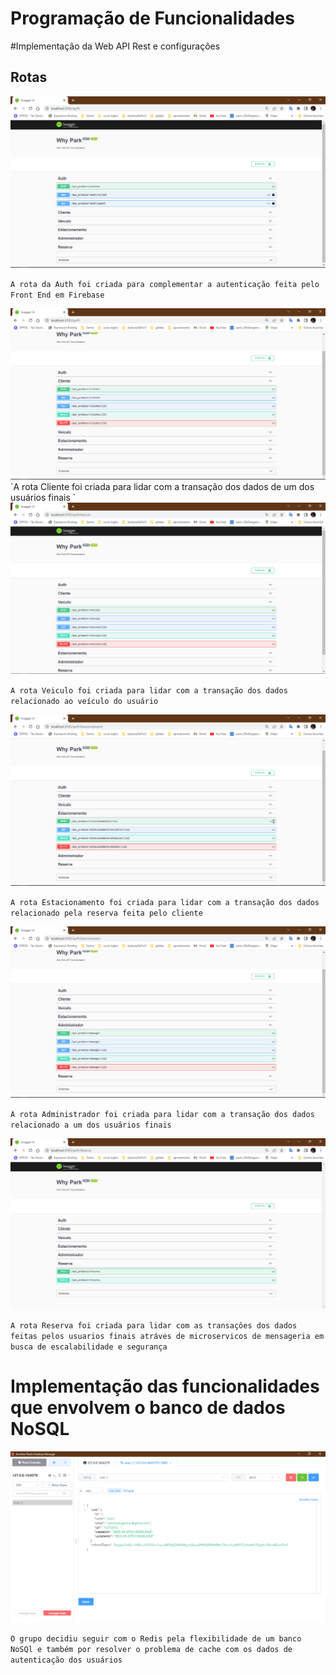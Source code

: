 # Programação de Funcionalidades


#Implementação da Web API Rest e configurações


## Rotas
<img src="img/rota_auth.png"/>

`A rota da Auth foi criada para complementar a autenticação feita pelo Front End em Firebase
`

<img src="img/rota_cliente.png"/>
`A rota Cliente foi criada para lidar com a transação dos dados de um dos usuários finais 
`

<img src="img/rota_veiculo.png"/>

`A rota Veiculo foi criada para lidar com a transação dos dados relacionado ao veículo do usuário 
`

<img src="img/rota_estacionamento.png"/>

`A rota Estacionamento foi criada para lidar com a transação dos dados relacionado pela reserva feita pelo cliente 
`

<img src="img/rota_adm.png"/>

`A rota Administrador foi criada para lidar com a transação dos dados relacionado a um dos usuários finais 
`

<img src="img/rota_reserva.png"/>

`A rota Reserva foi criada para lidar com as transaçôes dos dados feitas pelos usuarios finais atráves de microservicos de mensageria em busca de escalabilidade e segurança 
`


# Implementação das funcionalidades que envolvem o banco de dados NoSQL

<img src="img/redis.png"/>

`
  O grupo decidiu seguir com o Redis pela flexibilidade de um banco NoSQl e também por resolver o problema de cache com os dados de autenticação dos usuários   
`
